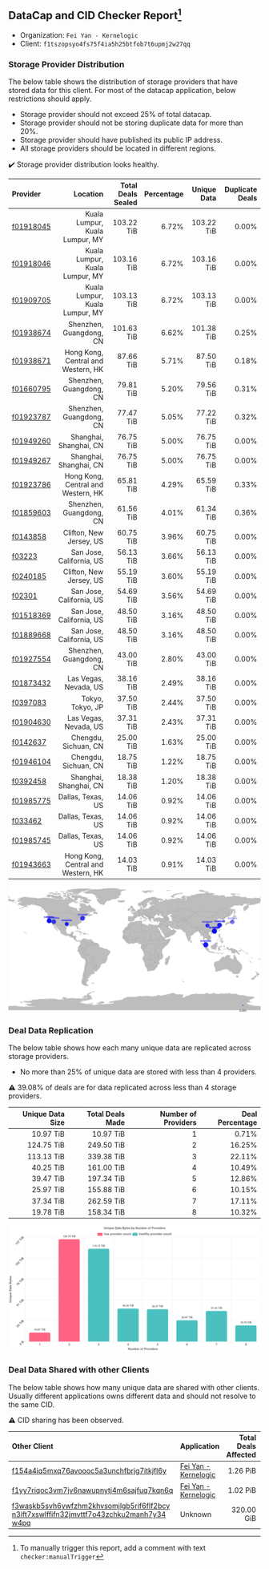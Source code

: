 ## DataCap and CID Checker Report[^1]
 - Organization: `Fei Yan - Kernelogic`
 - Client: `f1tszopsyo4fs75f4ia5h25btfob7t6upmj2w27qq`
### Storage Provider Distribution
The below table shows the distribution of storage providers that have stored data for this client.
For most of the datacap application, below restrictions should apply.
 - Storage provider should not exceed 25% of total datacap.
 - Storage provider should not be storing duplicate data for more than 20%.
 - Storage provider should have published its public IP address.
 - All storage providers should be located in different regions.

✔️ Storage provider distribution looks healthy.

| Provider                                              |                           Location | Total Deals Sealed | Percentage | Unique Data | Duplicate Deals |
| :---------------------------------------------------- | ---------------------------------: | -----------------: | ---------: | ----------: | --------------: |
| [f01918045](https://filfox.info/en/address/f01918045) |     Kuala Lumpur, Kuala Lumpur, MY |         103.22 TiB |      6.72% |  103.22 TiB |           0.00% |
| [f01918046](https://filfox.info/en/address/f01918046) |     Kuala Lumpur, Kuala Lumpur, MY |         103.16 TiB |      6.72% |  103.16 TiB |           0.00% |
| [f01909705](https://filfox.info/en/address/f01909705) |     Kuala Lumpur, Kuala Lumpur, MY |         103.13 TiB |      6.72% |  103.13 TiB |           0.00% |
| [f01938674](https://filfox.info/en/address/f01938674) |            Shenzhen, Guangdong, CN |         101.63 TiB |      6.62% |  101.38 TiB |           0.25% |
| [f01938671](https://filfox.info/en/address/f01938671) | Hong Kong, Central and Western, HK |          87.66 TiB |      5.71% |   87.50 TiB |           0.18% |
| [f01660795](https://filfox.info/en/address/f01660795) |            Shenzhen, Guangdong, CN |          79.81 TiB |      5.20% |   79.56 TiB |           0.31% |
| [f01923787](https://filfox.info/en/address/f01923787) |            Shenzhen, Guangdong, CN |          77.47 TiB |      5.05% |   77.22 TiB |           0.32% |
| [f01949260](https://filfox.info/en/address/f01949260) |             Shanghai, Shanghai, CN |          76.75 TiB |      5.00% |   76.75 TiB |           0.00% |
| [f01949267](https://filfox.info/en/address/f01949267) |             Shanghai, Shanghai, CN |          76.75 TiB |      5.00% |   76.75 TiB |           0.00% |
| [f01923786](https://filfox.info/en/address/f01923786) | Hong Kong, Central and Western, HK |          65.81 TiB |      4.29% |   65.59 TiB |           0.33% |
| [f01859603](https://filfox.info/en/address/f01859603) |            Shenzhen, Guangdong, CN |          61.56 TiB |      4.01% |   61.34 TiB |           0.36% |
| [f0143858](https://filfox.info/en/address/f0143858)   |            Clifton, New Jersey, US |          60.75 TiB |      3.96% |   60.75 TiB |           0.00% |
| [f03223](https://filfox.info/en/address/f03223)       |           San Jose, California, US |          56.13 TiB |      3.66% |   56.13 TiB |           0.00% |
| [f0240185](https://filfox.info/en/address/f0240185)   |            Clifton, New Jersey, US |          55.19 TiB |      3.60% |   55.19 TiB |           0.00% |
| [f02301](https://filfox.info/en/address/f02301)       |           San Jose, California, US |          54.69 TiB |      3.56% |   54.69 TiB |           0.00% |
| [f01518369](https://filfox.info/en/address/f01518369) |           San Jose, California, US |          48.50 TiB |      3.16% |   48.50 TiB |           0.00% |
| [f01889668](https://filfox.info/en/address/f01889668) |           San Jose, California, US |          48.50 TiB |      3.16% |   48.50 TiB |           0.00% |
| [f01927554](https://filfox.info/en/address/f01927554) |            Shenzhen, Guangdong, CN |          43.00 TiB |      2.80% |   43.00 TiB |           0.00% |
| [f01873432](https://filfox.info/en/address/f01873432) |              Las Vegas, Nevada, US |          38.16 TiB |      2.49% |   38.16 TiB |           0.00% |
| [f0397083](https://filfox.info/en/address/f0397083)   |                   Tokyo, Tokyo, JP |          37.50 TiB |      2.44% |   37.50 TiB |           0.00% |
| [f01904630](https://filfox.info/en/address/f01904630) |              Las Vegas, Nevada, US |          37.31 TiB |      2.43% |   37.31 TiB |           0.00% |
| [f0142637](https://filfox.info/en/address/f0142637)   |               Chengdu, Sichuan, CN |          25.00 TiB |      1.63% |   25.00 TiB |           0.00% |
| [f01946104](https://filfox.info/en/address/f01946104) |               Chengdu, Sichuan, CN |          18.75 TiB |      1.22% |   18.75 TiB |           0.00% |
| [f0392458](https://filfox.info/en/address/f0392458)   |             Shanghai, Shanghai, CN |          18.38 TiB |      1.20% |   18.38 TiB |           0.00% |
| [f01985775](https://filfox.info/en/address/f01985775) |                  Dallas, Texas, US |          14.06 TiB |      0.92% |   14.06 TiB |           0.00% |
| [f033462](https://filfox.info/en/address/f033462)     |                  Dallas, Texas, US |          14.06 TiB |      0.92% |   14.06 TiB |           0.00% |
| [f01985745](https://filfox.info/en/address/f01985745) |                  Dallas, Texas, US |          14.06 TiB |      0.92% |   14.06 TiB |           0.00% |
| [f01943663](https://filfox.info/en/address/f01943663) | Hong Kong, Central and Western, HK |          14.03 TiB |      0.91% |   14.03 TiB |           0.00% |

![Provider Distribution](https://raw.githubusercontent.com/data-preservation-programs/filplus-checker-assets/main/undefined/issues/1006/1671004869040.png)
### Deal Data Replication
The below table shows how each many unique data are replicated across storage providers.
- No more than 25% of unique data are stored with less than 4 providers.

⚠️ 39.08% of deals are for data replicated across less than 4 storage providers.

| Unique Data Size | Total Deals Made | Number of Providers | Deal Percentage |
| ---------------: | ---------------: | ------------------: | --------------: |
|        10.97 TiB |        10.97 TiB |                   1 |           0.71% |
|       124.75 TiB |       249.50 TiB |                   2 |          16.25% |
|       113.13 TiB |       339.38 TiB |                   3 |          22.11% |
|        40.25 TiB |       161.00 TiB |                   4 |          10.49% |
|        39.47 TiB |       197.34 TiB |                   5 |          12.86% |
|        25.97 TiB |       155.88 TiB |                   6 |          10.15% |
|        37.34 TiB |       262.59 TiB |                   7 |          17.11% |
|        19.78 TiB |       158.34 TiB |                   8 |          10.32% |

![Replication Distribution](https://raw.githubusercontent.com/data-preservation-programs/filplus-checker-assets/main/undefined/issues/1006/1671004869733.png)
### Deal Data Shared with other Clients
The below table shows how many unique data are shared with other clients.
Usually different applications owns different data and should not resolve to the same CID.

⚠️ CID sharing has been observed.

| Other Client                                                                                                                                                                                                              | Application                                                                                           | Total Deals Affected | Unique CIDs |        Verifier |
| :------------------------------------------------------------------------------------------------------------------------------------------------------------------------------------------------------------------------ | :---------------------------------------------------------------------------------------------------- | -------------------: | ----------: | --------------: |
| [f154a4iq5mxq76avoooc5a3unchfbrjg7itkjfl6y](https://filfox.info/en/address/f154a4iq5mxq76avoooc5a3unchfbrjg7itkjfl6y)                                                                                                     | [Fei Yan \- Kernelogic](https://github.com/filecoin-project/filecoin-plus-large-datasets/issues/1005) |             1.26 PiB |      10,701 | LDN v3 multisig |
| [f1yy7riqoc3vm7jv6nawupnytj4m6sajfuq7kqn6q](https://filfox.info/en/address/f1yy7riqoc3vm7jv6nawupnytj4m6sajfuq7kqn6q)                                                                                                     | [Fei Yan \- Kernelogic](https://github.com/filecoin-project/filecoin-plus-large-datasets/issues/1004) |             1.02 PiB |       9,545 | LDN v3 multisig |
| [f3waskb5svh6ywfzhm2khvsomjlgb5rif6flf2bcy<br/>n3ift7xswlffifn32jmvttf7o43zchku2manh7y34<br/>w4pq](https://filfox.info/en/address/f3waskb5svh6ywfzhm2khvsomjlgb5rif6flf2bcyn3ift7xswlffifn32jmvttf7o43zchku2manh7y34w4pq) | Unknown                                                                                               |           320.00 GiB |           2 |         Unknown |

[^1]: To manually trigger this report, add a comment with text `checker:manualTrigger`
